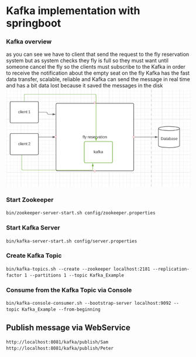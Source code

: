 # Kafka implementation with springboot

### Kafka overview
as you can see we have to client that send the request to the fly reservation system but as system checks they fly is full so they must want until someone cancel the fly so the clients must subscribe to the Kafka in order to receive the notification about the empty seat on the fly
Kafka has the fast data transfer, scalable, reliable and Kafka can send the message in real time and has a bit data lost because it saved the messages in the disk
![Farmers Market Finder Demo](photo/subscrible.PNG)
### Start Zookeeper
``bin/zookeeper-server-start.sh config/zookeeper.properties``
### Start Kafka Server
``bin/kafka-server-start.sh config/server.properties``
### Create Kafka Topic
``bin/kafka-topics.sh --create --zookeeper localhost:2181 --replication-factor 1 --partitions 1 --topic Kafka_Example``
### Consume from the Kafka Topic via Console
``bin/kafka-console-consumer.sh --bootstrap-server localhost:9092 --topic Kafka_Example --from-beginning``
## Publish message via WebService
``http://localhost:8081/kafka/publish/Sam``
``http://localhost:8081/kafka/publish/Peter``

